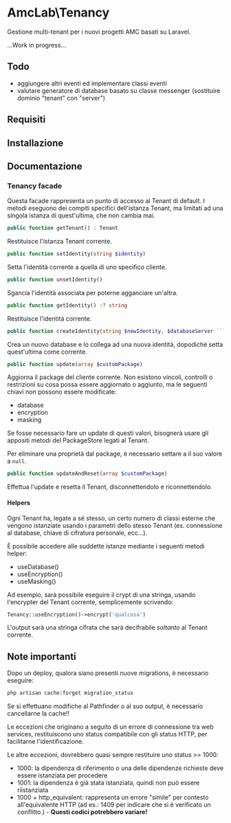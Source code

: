 # AmcLab\Tenancy

Gestione multi-tenant per i nuovi progetti AMC basati su Laravel.

...Work in progress...

## Todo

- aggiungere altri eventi ed implementare classi eventi
- valutare generatore di database basato su classe messenger (sostituire dominio "tenant" con "server")

## Requisiti

## Installazione

## Documentazione


### Tenancy facade

Questa facade rappresenta un punto di accesso al Tenant di default.
I metodi eseguono dei compiti specifici dell'istanza Tenant, ma limitati ad una singola istanza di quest'ultima, che non cambia mai.

```php
public function getTenant() : Tenant
```
Restituisce l'istanza Tenant corrente.

```php
public function setIdentity(string $identity)
```
Setta l'identità corrente a quella di uno specifico cliente.

```php
public function unsetIdentity()
```
Sgancia l'identità associata per poterne agganciare un'altra.

```php
public function getIdentity() :? string
```
Restituisce l'identità corrente.

```php
public function createIdentity(string $newIdentity, $databaseServer ```= [])
```

Crea un nuovo database e lo collega ad una nuova identità, dopodiché setta quest'ultima come corrente.

```php
public function update(array $customPackage)
```
Aggiorna il package del cliente corrente.
Non esistono vincoli, controlli o restrizioni su cosa possa essere aggiornato o aggiunto, ma le seguenti chiavi non possono essere modificate:

- database
- encryption
- masking

Se fosse necessario fare un update di questi valori, bisognerà usare gli appositi metodi del PackageStore legati al Tenant.

Per eliminare una proprietà dal package, è necessario settare a il suo valore a ```null```.

```php
public function updateAndReset(array $customPackage)
```
Effettua l'update e resetta il Tenant, disconnettendolo e riconnettendolo.

#### Helpers

Ogni Tenant ha, legate a sé stesso, un certo numero di classi esterne che vengono istanziate usando i parametri dello stesso Tenant (es. connessione al database, chiave di cifratura personale, ecc...).

È possibile accedere alle suddette istanze mediante i seguenti metodi helper:

- useDatabase()
- useEncryption()
- useMasking()

Ad esempio, sarà possibile eseguire il crypt di una stringa, usando l'encrypter del Tenant corrente, semplicemente scrivendo:

```php
Tenancy::useEncryption()->encrypt('qualcosa')
```

L'output sarà una stringa cifrata che sarà decifrabile _soltanto_ al Tenant corrente.


## Note importanti

Dopo un deploy, qualora siano presenti nuove migrations, è necessario eseguire:

```bash
php artisan cache:forget migration_status
```

Se si effettuano modifiche al Pathfinder o al suo output, è necessario cancellarne la cache!!

Le eccezioni che originano a seguito di un errore di connessione tra web services, restituiscono uno status compatibile con gli status HTTP, per facilitarne l'identificazione.

Le altre eccezioni, dovrebbero quasi sempre restituire uno status >= 1000:

- 1000: la dipendenza di riferimento o una delle dipendenze richieste deve essere istanziata per procedere
- 1001: la dipendenza è già stata istanziata, quindi non può essere riistanziata
- 1000 + http_equivalent: rappresenta un errore "simile" per contesto all'equivalente HTTP (ad es.: 1409 per indicare che si è verificato un conflitto.) - **Questi codici potrebbero variare!**






